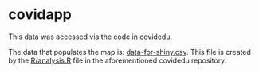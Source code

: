 # covidapp

This data was accessed via the code in [covidedu](https://github.com/making-data-science-count/covidedu).

The data that populates the map is: [data-for-shiny.csv](data-for-shiny.csv). This file is created by the [R/analysis.R](https://github.com/making-data-science-count/covidedu/blob/master/R/analysis.R) file in the aforementioned covidedu repository. 



